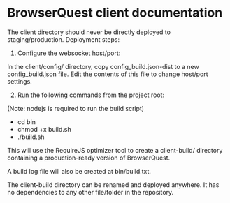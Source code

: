 BrowserQuest client documentation
=================================

The client directory should never be directly deployed to staging/production. Deployment steps:

1) Configure the websocket host/port:

In the client/config/ directory, copy config_build.json-dist to a new config_build.json file.
Edit the contents of this file to change host/port settings.

2) Run the following commands from the project root:

(Note: nodejs is required to run the build script)

* cd bin
* chmod +x build.sh
* ./build.sh

This will use the RequireJS optimizer tool to create a client-build/ directory containing a production-ready version of BrowserQuest. 

A build log file will also be created at bin/build.txt.

The client-build directory can be renamed and deployed anywhere. It has no dependencies to any other file/folder in the repository.